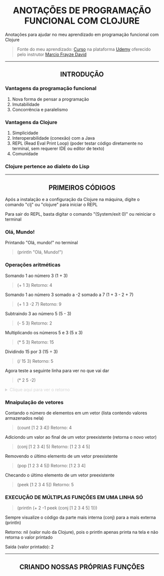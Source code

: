 # <div align="center">ANOTAÇÕES DE PROGRAMAÇÃO FUNCIONAL COM CLOJURE</div>

Anotações para ajudar no meu aprendizado em programação funcional com Clojure

> Fonte do meu aprendizado: [Curso](https://www.udemy.com/course/clojure-introducao-a-programacao-funcional) na plataforma [Udemy](https://www.udemy.com/) oferecido pelo instrutor [Marcio Frayze David](https://www.udemy.com/user/marcio-frayze-david/)

<hr>

## <div align="center">INTRODUÇÃO</div>

### Vantagens da programação funcional

1. Nova forma de pensar a programação
2. Imutabilidade
3. Concorrência e paralelismo

### Vantagens da Clojure

1. Simplicidade
2. Interoperabilidade (conexão) com a Java
3. REPL (Read Eval Print Loop) (poder testar código diretamente no terminal, sem requerer IDE ou editor de texto)
4. Comunidade

### Clojure pertence ao dialeto do Lisp

<hr>

## <div align="center">PRIMEIROS CÓDIGOS</div>

Após a instalação e a configuração da Clojure na máquina, digite o comando "clj" ou "clojure" para iniciar o REPL

Para sair do REPL, basta digitar o comando "(System/exit 0)" ou reiniciar o terminal

### Olá, Mundo!

Printando "Olá, mundo!" no terminal
> (println "Olá, Mundo!")

### Operações aritméticas

Somando 1 ao número 3 (1 + 3)
> (+ 1 3)
> Retorno: 4

Somando 1 ao número 3 somado a -2 somado a 7 (1 + 3 - 2 + 7)
> (+ 1 3 -2 7)
Retorno: 9

Subtraindo 3 ao número 5 (5 - 3)
> (- 5 3)
Retorno: 2

Multiplicando os números 5 e 3 (5 x 3)
> (* 5 3)
Retorno: 15

Dividindo 15 por 3 (15 ÷ 3)
> (/ 15 3)
Retorno: 5

Agora teste a seguinte linha para ver no que vai dar
> (* 2 5 -2)
<details>

   <summary style="color: lightgray">
        Clique aqui para ver o retorno
   </summary>
   <p>-20</p>
</details>

### Mnaipulação de vetores

Contando o número de elementos em um vetor (lista contendo valores armazenados nela)
> (count [1 2 3 4])
Retorno: 4

Adiciondo um valor ao final de um vetor preexistente (retorna o novo vetor)
> (conj [1 2 3 4] 5)
Retorno: [1 2 3 4 5]

Removendo o último elemento de um vetor preexistente 
> (pop [1 2 3 4 5])
Retorno: [1 2 3 4]

Checando o último elemento de um vetor preexistente
> (peek [1 2 3 4 5])
Retorno: 5

### EXECUÇÃO DE MÚLTIPLAS FUNÇÕES EM UMA LINHA SÓ

> (println (+ 2 -1 peek (conj [1 2 3 4 5] 1)))

Sempre visualize o código da parte mais interna (conj) para a mais externa (println)

Retorno: nil (valor nulo da Clojure), pois o println apenas printa na tela e não retorna o valor printado

Saída (valor printado): 2

<hr>

## <div align="center">CRIANDO NOSSAS PRÓPRIAS FUNÇÕES</div>

